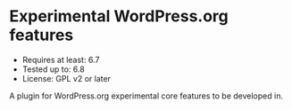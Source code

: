 # Experimental WordPress.org features
 * Requires at least: 6.7
 * Tested up to: 6.8
 * License: GPL v2 or later

A plugin for WordPress.org experimental core features to be developed in.
